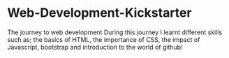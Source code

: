 # Web-Development-Kickstarter
The journey to web development
During this journey I learnt different skills such as; the basics of HTML, the importance of CSS, the impact of Javascript, bootstrap and introduction to the world of github!
